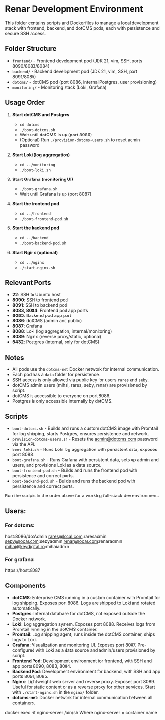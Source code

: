 # Renar Development Environment

This folder contains scripts and Dockerfiles to manage a local development stack with frontend, backend, and dotCMS pods, each with persistence and secure SSH access.

## Folder Structure

- `frontend/` - Frontend development pod (JDK 21, vim, SSH, ports 8090/8083/8084)
- `backend/`  - Backend development pod (JDK 21, vim, SSH, port 8091/8085)
- `dotcms/`   - dotCMS pod (port 8086, internal Postgres, user provisioning)
- `monitoring/` - Monitoring stack (Loki, Grafana)


## Usage Order

1. **Start dotCMS and Postgres**
   - `cd dotcms`
   - `./boot-dotcms.sh`
   - Wait until dotCMS is up (port 8086)
   - (Optional) Run `./provision-dotcms-users.sh` to reset admin password

2. **Start Loki (log aggregation)**
   - `cd ../monitoring`
   - `./boot-loki.sh`

3. **Start Grafana (monitoring UI)**
   - `./boot-grafana.sh`
   - Wait until Grafana is up (port 8087)

4. **Start the frontend pod**
   - `cd ../frontend`
   - `./boot-frontend-pod.sh`

5. **Start the backend pod**
   - `cd ../backend`
   - `./boot-backend-pod.sh`

6. **Start Nginx (optional)**
   - `cd ../nginx`
   - `./start-nginx.sh`


## Relevant Ports

- **22**: SSH to Ubuntu host
- **8090**: SSH to frontend pod
- **8091**: SSH to backend pod
- **8083, 8084**: Frontend pod app ports
- **8085**: Backend pod app port
- **8086**: dotCMS (admin and public)
- **8087**: Grafana
- **8088**: Loki (log aggregation, internal/monitoring)
- **8089**: Nginx (reverse proxy/static, optional)
- **5432**: Postgres (internal, only for dotCMS)

## Notes
- All pods use the `dotcms-net` Docker network for internal communication.
- Each pod has a `data` folder for persistence.
- SSH access is only allowed via public key for users `rares` and `seby`.
- dotCMS admin users (mihai, rares, seby, renar) are provisioned by script.
- dotCMS is accessible to everyone on port 8086.
- Postgres is only accessible internally by dotCMS.

## Scripts
- `boot-dotcms.sh` - Builds and runs a custom dotCMS image with Promtail for log shipping, starts Postgres, ensures persistence and network.
- `provision-dotcms-users.sh` - Resets the admin@dotcms.com password via the API.
- `boot-loki.sh` - Runs Loki log aggregation with persistent data, exposes port 8088.
- `boot-grafana.sh` - Runs Grafana with persistent data, sets up admin and users, and provisions Loki as a data source.
- `boot-frontend-pod.sh` - Builds and runs the frontend pod with persistence and correct ports.
- `boot-backend-pod.sh` - Builds and runs the backend pod with persistence and correct ports.

Run the scripts in the order above for a working full-stack dev environment.

## Users:

### For dotcms:
host:8086/dotAdmin
rares@local.com:raresadmin
seby@local.com:sebyadmin
renar@local.com:renaradmin
mihai@keydigital.ro:mihaiadmin

### For grafana:
https://host:8087


## Components

- **dotCMS**: Enterprise CMS running in a custom container with Promtail for log shipping. Exposes port 8086. Logs are shipped to Loki and rotated automatically.
- **Postgres**: Internal database for dotCMS, not exposed outside the Docker network.
- **Loki**: Log aggregation system. Exposes port 8088. Receives logs from Promtail running in the dotCMS container.
- **Promtail**: Log shipping agent, runs inside the dotCMS container, ships logs to Loki.
- **Grafana**: Visualization and monitoring UI. Exposes port 8087. Pre-configured with Loki as a data source and admin/users provisioned by script.
- **Frontend Pod**: Development environment for frontend, with SSH and app ports 8090, 8083, 8084.
- **Backend Pod**: Development environment for backend, with SSH and app ports 8091, 8085.
- **Nginx**: Lightweight web server and reverse proxy. Exposes port 8089. Useful for static content or as a reverse proxy for other services. Start with `./start-nginx.sh` in the `nginx/` folder.
- **dotcms-net**: Docker network for internal communication between all containers.


docker exec -it nginx-server /bin/sh
Where nginx-server = container name